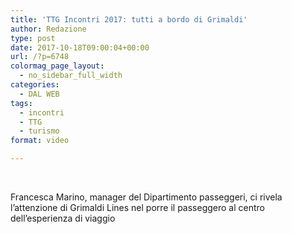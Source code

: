 ```yaml
---
title: 'TTG Incontri 2017: tutti a bordo di Grimaldi'
author: Redazione
type: post
date: 2017-10-18T09:00:04+00:00
url: /?p=6748
colormag_page_layout:
  - no_sidebar_full_width
categories:
  - DAL WEB
tags:
  - incontri
  - TTG
  - turismo
format: video

---
```

&nbsp;

Francesca Marino, manager del Dipartimento passeggeri, ci rivela l&#8217;attenzione di Grimaldi Lines nel porre il passeggero al centro dell&#8217;esperienza di viaggio